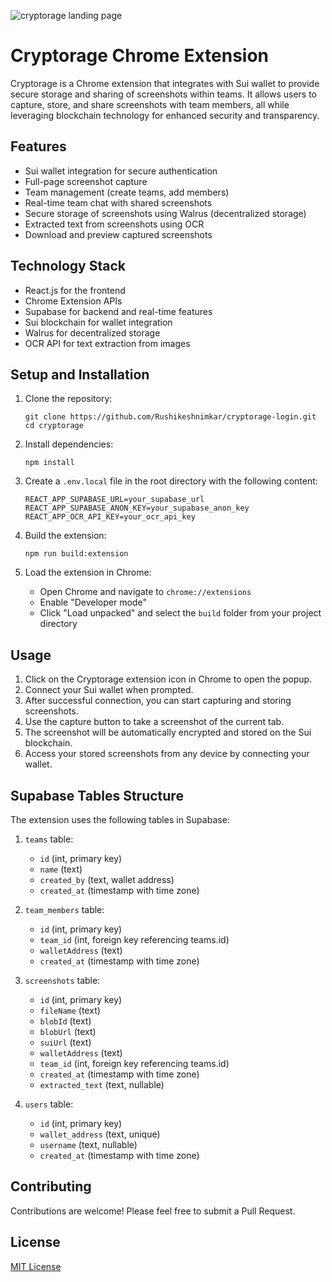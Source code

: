 
![cryptorage landing page](https://github.com/user-attachments/assets/2776f2b6-17b5-41e8-8308-dc294a386c37)

# Cryptorage Chrome Extension

Cryptorage is a Chrome extension that integrates with Sui wallet to provide secure storage and sharing of screenshots within teams. It allows users to capture, store, and share screenshots with team members, all while leveraging blockchain technology for enhanced security and transparency.

## Features

- Sui wallet integration for secure authentication
- Full-page screenshot capture
- Team management (create teams, add members)
- Real-time team chat with shared screenshots
- Secure storage of screenshots using Walrus (decentralized storage)
- Extracted text from screenshots using OCR
- Download and preview captured screenshots

## Technology Stack

- React.js for the frontend
- Chrome Extension APIs
- Supabase for backend and real-time features
- Sui blockchain for wallet integration
- Walrus for decentralized storage
- OCR API for text extraction from images

## Setup and Installation

1. Clone the repository:
   ```
   git clone https://github.com/Rushikeshnimkar/cryptorage-login.git
   cd cryptorage
   ```

2. Install dependencies:
   ```
   npm install
   ```

3. Create a `.env.local` file in the root directory with the following content:
   ```
   REACT_APP_SUPABASE_URL=your_supabase_url
   REACT_APP_SUPABASE_ANON_KEY=your_supabase_anon_key
   REACT_APP_OCR_API_KEY=your_ocr_api_key
   ```

4. Build the extension:
   ```
   npm run build:extension
   ```

5. Load the extension in Chrome:
   - Open Chrome and navigate to `chrome://extensions`
   - Enable "Developer mode"
   - Click "Load unpacked" and select the `build` folder from your project directory


## Usage

1. Click on the Cryptorage extension icon in Chrome to open the popup.
2. Connect your Sui wallet when prompted.
3. After successful connection, you can start capturing and storing screenshots.
4. Use the capture button to take a screenshot of the current tab.
5. The screenshot will be automatically encrypted and stored on the Sui blockchain.
6. Access your stored screenshots from any device by connecting your wallet.


## Supabase Tables Structure

The extension uses the following tables in Supabase:

1. `teams` table:
   - `id` (int, primary key)
   - `name` (text)
   - `created_by` (text, wallet address)
   - `created_at` (timestamp with time zone)

2. `team_members` table:
   - `id` (int, primary key)
   - `team_id` (int, foreign key referencing teams.id)
   - `walletAddress` (text)
   - `created_at` (timestamp with time zone)

3. `screenshots` table:
   - `id` (int, primary key)
   - `fileName` (text)
   - `blobId` (text)
   - `blobUrl` (text)
   - `suiUrl` (text)
   - `walletAddress` (text)
   - `team_id` (int, foreign key referencing teams.id)
   - `created_at` (timestamp with time zone)
   - `extracted_text` (text, nullable)

4. `users` table:
   - `id` (int, primary key)
   - `wallet_address` (text, unique)
   - `username` (text, nullable)
   - `created_at` (timestamp with time zone)


## Contributing

Contributions are welcome! Please feel free to submit a Pull Request.


## License

[MIT License](LICENSE)

